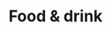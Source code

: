 ---
templateKey: foodanddrink
title: Food & drink
menuItems:
  - title: Full Irish Breakfast
    description: Burrowe’s Pork Sausages & Home Cured Bacon, Free Range Fried Egg, Potato Bread, Tomato, Loughrane’s Black/White Pudding & Mushrooms.
  - title: Organic Porridge
    description: Served with Whiskey & Cream or Honey & Mixed Seeds.
  - title: Vegetarian Breakfast
    description: Tomato, Beans, Fried Organic Egg, Mushrooms & Potato Bread.
  - title: Pancakes
    description: Served with with crispy Bacon & Maple Syrup.
  - title: Pancakes
    description: Served with Banana, Hazelnut Praline & Maple Syrup.
  - title: Poached Egg with Fish
  - title: Omelette
    description: Served with Bacon, Mushroom or Tomato.
  - title: Eggs
    description: Poached, Scrambled or Boiled
  - title: Scrambled Eggs with Smoked Salmon
  - title: Eggs Benedict
    description: Poached Eggs, Ham, Hollandaise Sauce on Toasted Muffin.
  - title: Eggs Royale
    description: Poaches Eggs, Smoked Salmon, Hollandaise on Toasted Muffin.
  - title: Caprese Eggs Benedict
    description: Poached Eggs, Mozzarella, Sliced Tomato & Hollandaise Sauce.
  - title: Fish Omelette

openingText: A very relaxed breakfast is truly the perfect way to start the day. Our award winning breakfast is served in our split level dining room overlooking the New Lake, served from 8.30am - 10 am. You will find a wide choice of cereal, delicious Fruit salad, Natural yogurt, Carrageen Moss, Homemade breads , Irish cheeses, juices and much more.
dividerText1: For a more hearty start to the day, a vast range that includes a Full Irish Breakfast, Vegetarian breakfast, Smoked salmon, Egg dishes and Fresh fish from The Bay can be ordered from the kitchen.
dividerText2: On a lovely Summer's evening, if you fancy a glass of Prosecco at one of our many romantic seating areas in the garden , we do have an Honesty Bar for to avail of, offering a selection of fine wines and Donegal Craft Beers . Or of course by the Open fire on cold, wet night.
---